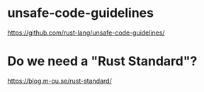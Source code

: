 # unsafe-code-guidelines

https://github.com/rust-lang/unsafe-code-guidelines/

# Do we need a "Rust Standard"?

https://blog.m-ou.se/rust-standard/
